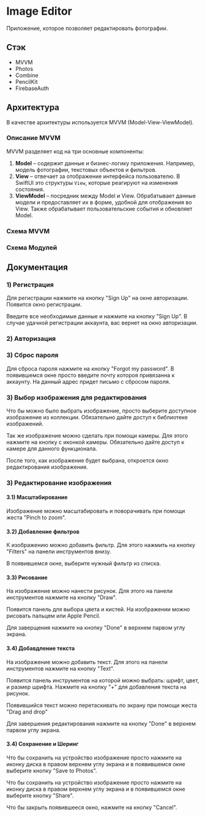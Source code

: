 # Image Editor

Приложение, которое позволяет редактировать фотографии.

## Стэк

- MVVM
- Photos
- Combine
- PencilKit
- FirebaseAuth

## Архитектура

В качестве архитектуры используется MVVM (Model-View-ViewModel).

### Описание MVVM

MVVM разделяет код на три основные компоненты:

1. **Model** – содержит данные и бизнес-логику приложения. Например, модель фотографии, текстовых объектов и фильтров.
2. **View** – отвечает за отображение интерфейса пользователю. В SwiftUI это структуры `View`, которые реагируют на изменения состояния.
3. **ViewModel** – посредник между Model и View. Обрабатывает данные модели и предоставляет их в форме, удобной для отображения во View. Также обрабатывает пользовательские события и обновляет Model.

### Схема MVVM

### Схема Модулей

## Документация

### 1) Регистрация 

Для регистрации нажмите на кнопку "Sign Up" на окне авторизации. Появится окно регистрации.

Введите все необходимые данные и нажмите на кнопку "Sign Up". В случае удачной регистрации аккаунта, вас вернет на окно авторизации.


### 2) Авторизация 


### 3) Сброс пароля

Для сброса пароля нажмите на кнопку "Forgot my password". В появившемся окне просто введите почту котороя привязанна к аккаунту. На данный адрес придет письмо с сбросом пароля. 


### 3) Выбор изображения для редактирования

Что бы можно было выбрать изображение, просто выберите доступное изображение из коллекции. Обязательно дайте доступ к библиотеке изображений. 

Так же изображение можно сделать при помощи камеры. Для этого нажмите на кнопку с иконкой камеры. Обязательно дайте доступ к камере для данного функционала.

После того, как изображение будет выбрана, откроется окно редактирования изображения.



### 3) Редактирование изображения
#### 3.1) Масштабирование

Изображение можно масштабировать и поворачивать при помощи жеста "Pinch to zoom".

#### 3.2) Добавление фильтров

К изображению можно добавить фильтр. Для этого нажмить на кнопку "Filters" на панели инструментов внизу.

В появившемся окне, выберите нужный фильтр из списка.

#### 3.3) Рисование

На изображение можно нанести рисунок. Для этого на панели инструментов нажмите на кнопку "Draw".

Появится панель для выбора цвета и кистей. На изображении можно рисовать пальцем или Apple Pencil.

Для заверщения нажмите на кнопку "Done" в верхнем парвом углу экрана.

#### 3.4) Добавдление текста

На изображение можно добавить текст. Для этого на панели инструментов нажмите на кнопку "Text".

Появится панель инструментов на которой можно выбрать: шрифт, цвет, и размер шрифта. Нажмите на кнопку "+" для добавления текста на рисунок.

Появившийся текст можно перетаскивать по экрану при помощи жеста "Drag and drop"

Для завершения редактирования нажмите на кнопку "Done" в верхнем парвом углу экрана.

#### 3.4) Сохранение и Шеринг

Что бы сохранить на устройство изображение просто нажмите на иконку диска в правом верхнем углу экрана и в появившемся окне выберите кнопку "Save to Photos".

Что бы сохранить на устройство изображение просто нажмите на иконку диска в правом верхнем углу экрана и в появившемся окне выберите кнопку "Share".

Что бы закрыть появившееся окно, нажмите на кнопку "Cancel".































